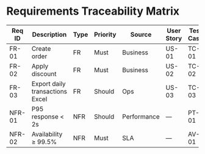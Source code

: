 # Requirements Traceability Matrix

| Req ID | Description                    | Type | Priority | Source     | User Story | Test Case | Status   |
|--------|--------------------------------|------|----------|------------|------------|-----------|----------|
| FR-01  | Create order                   | FR   | Must     | Business   | US-01      | TC-01     | Proposed |
| FR-02  | Apply discount                 | FR   | Must     | Business   | US-02      | TC-02     | Proposed |
| FR-03  | Export daily transactions Excel| FR   | Should   | Ops        | US-03      | TC-03     | Proposed |
| NFR-01 | P95 response < 2s               | NFR  | Should   | Performance| —          | PT-01     | Proposed |
| NFR-02 | Availability ≥ 99.5%            | NFR  | Must     | SLA        | —          | AV-01     | Proposed |
